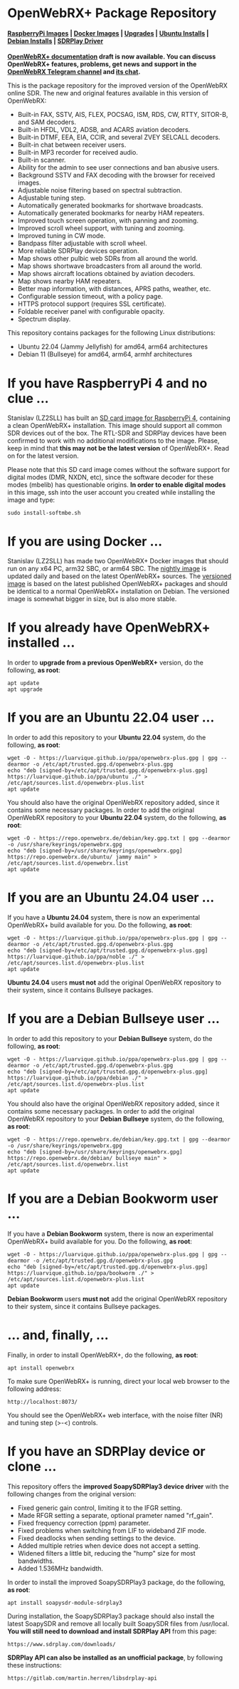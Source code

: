 # OpenWebRX+ Package Repository

#### [RaspberryPi Images](#if-you-have-raspberrypi-4-and-no-clue-) | [Docker Images](#if-you-are-using-docker-) | [Upgrades](#if-you-already-have-openwebrx-installed-) | [Ubuntu Installs](#if-you-are-an-ubuntu-user-) | [Debian Installs](#if-you-are-a-debian-user-) | [SDRPlay Driver](#if-you-have-an-sdrplay-device-or-clone-)

__[OpenWebRX+ documentation](https://fms.komkon.org/OWRX) draft is now available. You can discuss OpenWebRX+ features, problems, get news and support in the [OpenWebRX Telegram channel](https://t.me/openwebrx) and [its chat](https://t.me/openwebrx_chat).__

This is the package repository for the improved version of the OpenWebRX online SDR. The new and original features available in this version of OpenWebRX:
* Built-in FAX, SSTV, AIS, FLEX, POCSAG, ISM, RDS, CW, RTTY, SITOR-B, and SAM decoders.
* Built-in HFDL, VDL2, ADSB, and ACARS aviation decoders.
* Built-in DTMF, EEA, EIA, CCIR, and several ZVEY SELCALL decoders.
* Built-in chat between receiver users.
* Built-in MP3 recorder for received audio.
* Built-in scanner.
* Ability for the admin to see user connections and ban abusive users.
* Background SSTV and FAX decoding with the browser for received images.
* Adjustable noise filtering based on spectral subtraction.
* Adjustable tuning step.
* Automatically generated bookmarks for shortwave broadcasts.
* Automatically generated bookmarks for nearby HAM repeaters.
* Improved touch screen operation, with panning and zooming.
* Improved scroll wheel support, with tuning and zooming.
* Improved tuning in CW mode.
* Bandpass filter adjustable with scroll wheel.
* More reliable SDRPlay devices operation.
* Map shows other pulbic web SDRs from all around the world.
* Map shows shortwave broadcasters from all around the world.
* Map shows aircraft locations obtained by aviation decoders.
* Map shows nearby HAM repeaters.
* Better map information, with distances, APRS paths, weather, etc.
* Configurable session timeout, with a policy page.
* HTTPS protocol support (requires SSL certificate).
* Foldable receiver panel with configurable opacity.
* Spectrum display.

This repository contains packages for the following Linux distributions:
* Ubuntu 22.04 (Jammy Jellyfish) for amd64, arm64 architectures
* Debian 11 (Bullseye) for amd64, arm64, armhf architectures

# If you have RaspberryPi 4 and no clue ...
Stanislav (LZ2SLL) has built an [SD card image for RaspberryPi 4](https://github.com/luarvique/openwebrx/releases/), containing a clean OpenWebRX+ installation. This image should support all common SDR devices out of the box. The RTL-SDR and SDRPlay devices have been confirmed to work with no additional modifications to the image. Please, keep in mind that __this may not be the latest version__ of OpenWebRX+. Read on for the latest version.

Please note that this SD card image comes without the software support for digital modes (DMR, NXDN, etc), since the software decoder for these modes (mbelib) has questionable origins. **In order to enable digital modes** in this image, ssh into the user account you created while installing the image and type:

    sudo install-softmbe.sh

# If you are using Docker ...
Stanislav (LZ2SLL) has made two OpenWebRX+ Docker images that should run on any x64 PC, arm32 SBC, or arm64 SBC. The [nightly image](https://hub.docker.com/r/slechev/openwebrxplus-nightly) is updated daily and based on the latest OpenWebRX+ sources. The [versioned image](https://hub.docker.com/r/slechev/openwebrxplus) is based on the latest published OpenWebRX+ packages and should be identical to a normal OpenWebRX+ installation on Debian. The versioned image is somewhat bigger in size, but is also more stable.

# If you already have OpenWebRX+ installed ...
In order to **upgrade from a previous OpenWebRX+** version, do the following, **as root**:

    apt update
    apt upgrade

# If you are an Ubuntu 22.04 user ...
In order to add this repository to your **Ubuntu 22.04** system, do the following, **as root**:

    wget -O - https://luarvique.github.io/ppa/openwebrx-plus.gpg | gpg --dearmor -o /etc/apt/trusted.gpg.d/openwebrx-plus.gpg
    echo "deb [signed-by=/etc/apt/trusted.gpg.d/openwebrx-plus.gpg] https://luarvique.github.io/ppa/ubuntu ./" > /etc/apt/sources.list.d/openwebrx-plus.list
    apt update

You should also have the original OpenWebRX repository added, since it contains some necessary packages. In order to add the original OpenWebRX repository to your **Ubuntu 22.04** system, do the following, **as root**:

    wget -O - https://repo.openwebrx.de/debian/key.gpg.txt | gpg --dearmor -o /usr/share/keyrings/openwebrx.gpg
    echo "deb [signed-by=/usr/share/keyrings/openwebrx.gpg] https://repo.openwebrx.de/ubuntu/ jammy main" > /etc/apt/sources.list.d/openwebrx.list
    apt update

# If you are an Ubuntu 24.04 user ...
If you have a **Ubuntu 24.04** system, there is now an experimental OpenWebRX+ build available for you. Do the following, **as root**:

    wget -O - https://luarvique.github.io/ppa/openwebrx-plus.gpg | gpg --dearmor -o /etc/apt/trusted.gpg.d/openwebrx-plus.gpg
    echo "deb [signed-by=/etc/apt/trusted.gpg.d/openwebrx-plus.gpg] https://luarvique.github.io/ppa/noble ./" > /etc/apt/sources.list.d/openwebrx-plus.list
    apt update

**Ubuntu 24.04** users **must not** add the original OpenWebRX repository to their system, since it contains Bullseye packages.   

# If you are a Debian Bullseye user ...
In order to add this repository to your **Debian Bullseye** system, do the following, **as root**:

    wget -O - https://luarvique.github.io/ppa/openwebrx-plus.gpg | gpg --dearmor -o /etc/apt/trusted.gpg.d/openwebrx-plus.gpg
    echo "deb [signed-by=/etc/apt/trusted.gpg.d/openwebrx-plus.gpg] https://luarvique.github.io/ppa/debian ./" > /etc/apt/sources.list.d/openwebrx-plus.list
    apt update

You should also have the original OpenWebRX repository added, since it contains some necessary packages. In order to add the original OpenWebRX repository to your **Debian Bullseye** system, do the following, **as root**:

    wget -O - https://repo.openwebrx.de/debian/key.gpg.txt | gpg --dearmor -o /usr/share/keyrings/openwebrx.gpg
    echo "deb [signed-by=/usr/share/keyrings/openwebrx.gpg] https://repo.openwebrx.de/debian/ bullseye main" > /etc/apt/sources.list.d/openwebrx.list
    apt update

# If you are a Debian Bookworm user ...
If you have a **Debian Bookworm** system, there is now an experimental OpenWebRX+ build available for you. Do the following, **as root**:

    wget -O - https://luarvique.github.io/ppa/openwebrx-plus.gpg | gpg --dearmor -o /etc/apt/trusted.gpg.d/openwebrx-plus.gpg
    echo "deb [signed-by=/etc/apt/trusted.gpg.d/openwebrx-plus.gpg] https://luarvique.github.io/ppa/bookworm ./" > /etc/apt/sources.list.d/openwebrx-plus.list
    apt update

**Debian Bookworm** users **must not** add the original OpenWebRX repository to their system, since it contains Bullseye packages.

# ... and, finally, ...

Finally, in order to install OpenWebRX+, do the following, **as root**:

    apt install openwebrx

To make sure OpenWebRX+ is running, direct your local web browser to the following address:

    http://localhost:8073/

You should see the OpenWebRX+ web interface, with the noise filter (NR) and tuning step (>-<) controls.

# If you have an SDRPlay device or clone ...

This repository offers the **improved SoapySDRPlay3 device driver** with the following changes from the original version:
* Fixed generic gain control, limiting it to the IFGR setting.
* Made RFGR setting a separate, optional prameter named "rf_gain".
* Fixed frequency correction (ppm) parameter.
* Fixed problems when switching from LIF to wideband ZIF mode.
* Fixed deadlocks when sending settings to the device.
* Added multiple retries when device does not accept a setting.
* Widened filters a little bit, reducing the "hump" size for most bandwidths.
* Added 1.536MHz bandwidth.

In order to install the improved SoapySDRPlay3 package, do the following, **as root**:

    apt install soapysdr-module-sdrplay3

During installation, the SoapySDRPlay3 package should also install the latest SoapySDR and remove all locally built SoapySDR files from /usr/local. **You will still need to download and install SDRPlay API** from this page:

    https://www.sdrplay.com/downloads/

**SDRPlay API can also be installed as an unofficial package**, by following these instructions:

    https://gitlab.com/martin.herren/libsdrplay-api

